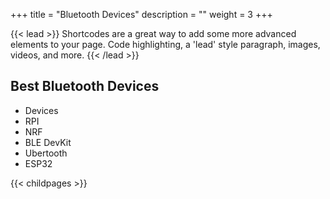 +++
title = "Bluetooth Devices"
description = ""
weight = 3
+++

{{< lead >}}
Shortcodes are a great way to add some more advanced elements to your page. Code highlighting, a 'lead' style paragraph, images, videos, and more.
{{< /lead >}}


## Best Bluetooth Devices

- Devices
- RPI
- NRF
- BLE DevKit
- Ubertooth
- ESP32


{{< childpages >}}
